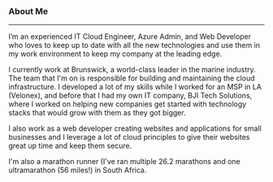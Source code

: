 ### About Me
---

I’m an experienced IT Cloud Engineer, Azure Admin, and Web Developer who loves to keep up to date with all the new technologies and use them in my work environment to keep my company at the leading edge.

I currently work at Brunswick, a world-class leader in the marine industry. The team that I'm on is responsible for building and maintaining the cloud infrastructure.
I developed a lot of my skills while I worked for an MSP in LA (Velonex), and before that I had my own IT company, BJI Tech Solutions, where I worked on helping new companies get started with technology stacks that would grow with them as they got bigger.

I also work as a web developer creating websites and applications for small businesses and I leverage a lot of cloud principles to give their websites great up time and keep them secure.

I'm also a marathon runner (I've ran multiple 26.2 marathons and one ultramarathon (56 miles!) in South Africa.